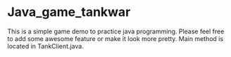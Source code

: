 # Java_game_tankwar
This is a simple game demo to practice java programming.
Please feel free to add some awesome feature or make it look more pretty. Main method is located in TankClient.java.
